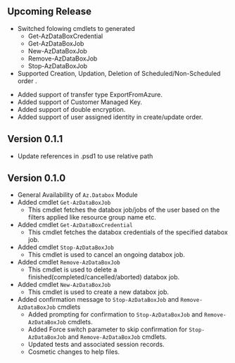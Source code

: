 <!--
    Please leave this section at the top of the change log.

    Changes for the upcoming release should go under the section titled "Upcoming Release", and should adhere to the following format:

    ## Upcoming Release
    * Overview of change #1
        - Additional information about change #1
    * Overview of change #2
        - Additional information about change #2
        - Additional information about change #2
    * Overview of change #3
    * Overview of change #4
        - Additional information about change #4

    ## YYYY.MM.DD - Version X.Y.Z (Previous Release)
    * Overview of change #1
        - Additional information about change #1
-->

## Upcoming Release
* Switched folowing cmdlets to generated
    - Get-AzDataBoxCredential
    - Get-AzDataBoxJob
    - New-AzDataBoxJob
    - Remove-AzDataBoxJob
    - Stop-AzDataBoxJob
* Supported Creation, Updation, Deletion of Scheduled/Non-Scheduled order .              
- Added support of transfer type ExportFromAzure.
- Added support of Customer Managed Key.
- Added support of double encryption.
- Added support of user assigned identity in create/update order.

## Version 0.1.1
* Update references in .psd1 to use relative path

## Version 0.1.0
* General Availability of `Az.Databox` Module
* Added cmdlet `Get-AzDataBoxJob`
	- This cmdlet fetches the databox job/jobs of the user based on the filters applied like resource group name etc.
* Added cmdlet `Get-AzDataBoxCredential`
	- This cmdlet fetches the databox credentials of the specified databox job.
* Added cmdlet `Stop-AzDataBoxJob`
	- This cmdlet is used to cancel an ongoing databox job.
* Added cmdlet `Remove-AzDataBoxJob`
	- This cmdlet is used to delete a finished(completed/cancelled/aborted) databox job.
* Added cmdlet `New-AzDataBoxJob`
	- This cmdlet is used to create a new databox job.
* Added confirmation message to `Stop-AzDataBoxJob` and `Remove-AzDataBoxJob` cmdlets
	- Added prompting for confirmation to `Stop-AzDataBoxJob` and `Remove-AzDataBoxJob` cmdlets.
	- Added Force switch parameter to skip confirmation for `Stop-AzDataBoxJob` and `Remove-AzDataBoxJob` cmdlets.
	- Updated tests and associated session records.
	- Cosmetic changes to help files.

